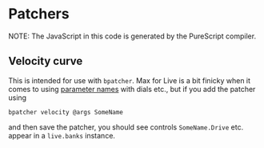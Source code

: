 # Patchers

NOTE: The JavaScript in this code is generated by the PureScript compiler.

## Velocity curve

This is intended for use with `bpatcher`. Max for Live is a bit finicky when
it comes to using [parameter names][hashvars] with dials etc., but if you add the patcher
using

```
bpatcher velocity @args SomeName
```

and then save the patcher, you should see controls `SomeName.Drive` etc.
appear in a `live.banks` instance.

[hashvars]: https://docs.cycling74.com/max8/vignettes/dollar_sign_and_pound_sign
